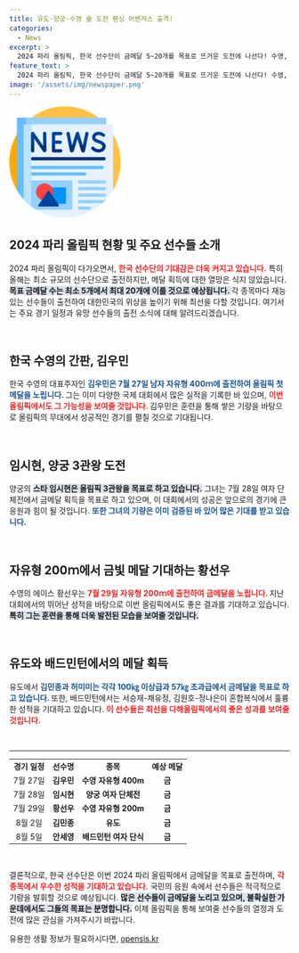 ```yaml
---
title: 유도·양궁·수영 金 도전 펜싱 어벤져스 출격!
categories:
  - News
excerpt: >
  2024 파리 올림픽, 한국 선수단이 금메달 5~20개를 목표로 뜨거운 도전에 나선다! 수영, 양궁, 유도 등 각 종목에서 기대되는 활약이 가득한 가운데, 육상과 배드민턴에서도 금빛 메달을 노린다. 한국의 자존심을 걸고 펼쳐질 경기에 주목하라!
feature_text: >
  2024 파리 올림픽, 한국 선수단이 금메달 5~20개를 목표로 뜨거운 도전에 나선다! 수영, 양궁, 유도 등 각 종목에서 기대되는 활약이 가득한 가운데, 육상과 배드민턴에서도 금빛 메달을 노린다. 한국의 자존심을 걸고 펼쳐질 경기에 주목하라!
image: '/assets/img/newspaper.png'
---
```


<p><img src="/assets/img/newspaper.png" alt="kimp 속보" /></p>

<h2 data-ke-size="size26">2024 파리 올림픽 현황 및 주요 선수들 소개</h2>

<p data-ke-size="size16">2024 파리 올림픽이 다가오면서, <b><span style="color: #ee2323;"> 한국 선수단의 기대감은 더욱 커지고 있습니다.</span></b> 특히 올해는 최소 규모의 선수단으로 출전하지만, 메달 획득에 대한 열망은 식지 않았습니다. <b><span style="background-color: #21538527;">목표 금메달 수는 최소 5개에서 최대 20개에 이를 것으로 예상됩니다.  </span></b> 각 종목마다 재능 있는 선수들이 출전하여 대한민국의 위상을 높이기 위해 최선을 다할 것입니다. 여기서는 주요 경기 일정과 유망 선수들의 출전 소식에 대해 알려드리겠습니다.</p>

<p data-ke-size="size16">&nbsp;</p>

<h2 data-ke-size="size26">한국 수영의 간판, 김우민</h2>

<p data-ke-size="size16">한국 수영의 대표주자인 <b><span style="color: #1a5490;">김우민은 7월 27일 남자 자유형 400ｍ에 출전하여 올림픽 첫 메달을 노립니다. </span></b> 그는 이미 다양한 국제 대회에서 많은 실적을 기록한 바 있으며, <b><span style="color: #ee2323;">이번 올림픽에서도 그 가능성을 보여줄 것입니다. </span></b> 김우민은 훈련을 통해 쌓은 기량을 바탕으로 올림픽의 무대에서 성공적인 경기를 펼칠 것으로 기대됩니다.</p>

<p data-ke-size="size16">&nbsp;</p>

<h2 data-ke-size="size26">임시현, 양궁 3관왕 도전</h2>

<p data-ke-size="size16">양궁의 <b><span style="background-color: #21538527;">스타 임시현은 올림픽 3관왕을 목표로 하고 있습니다.</span></b> 그녀는 7월 28일 여자 단체전에서 금메달 획득을 목표로 하고 있으며, 이 대회에서의 성공은 앞으로의 경기에 큰 응원과 힘이 될 것입니다. <b><span style="color: #1a5490;">또한 그녀의 기량은 이미 검증된 바 있어 많은 기대를 받고 있습니다.</span></b></p>

<p data-ke-size="size16">&nbsp;</p>

<h2 data-ke-size="size26">자유형 200ｍ에서 금빛 메달 기대하는 황선우</h2>

<p data-ke-size="size16">수영의 에이스 황선우는 <b><span style="color: #ee2323;">7월 29일 자유형 200ｍ에 출전하여 금메달을 노립니다. </span></b> 지난 대회에서의 뛰어난 성적을 바탕으로 이번 올림픽에서도 좋은 결과를 기대하고 있습니다. <b><span style="background-color: #21538527;">특히 그는 훈련을 통해 더욱 발전된 모습을 보여줄 것입니다.</span></b></p>

<p data-ke-size="size16">&nbsp;</p>

<h2 data-ke-size="size26">유도와 배드민턴에서의 메달 획득</h2>

<p data-ke-size="size16">유도에서 <b><span style="color: #1a5490;">김민종과 허미미는 각각 100㎏ 이상급과 57㎏ 초과급에서 금메달을 목표로 하고 있습니다. </span></b> 또한, 배드민턴에서는 서승재-채유정, 김원호-정나은이 혼합복식에서 훌륭한 성적을 기대하고 있습니다. <b><span style="color: #ee2323;">이 선수들은 최선을 다해올림픽에서의 좋은 성과를 보여줄 것입니다.</span></b></p>

<p data-ke-size="size16">&nbsp;</p>

<hr>

<table style="width: 100%; border-collapse: collapse;">
    <tr>
        <td style="text-align: center; height: 17px;"><b>경기 일정</b></td>
        <td style="text-align: center; height: 17px;"><b>선수명</b></td>
        <td style="text-align: center; height: 17px;"><b>종목</b></td>
        <td style="text-align: center; height: 17px;"><b>예상 메달</b></td>
    </tr>
    <tr>
        <td style="text-align: center; height: 17px;">7월 27일</td>
        <td style="text-align: center; height: 17px;"><b>김우민</b></td>
        <td style="text-align: center; height: 17px;"><b>수영 자유형 400m</b></td>
        <td style="text-align: center; height: 17px;"><b>금</b></td>
    </tr>
    <tr>
        <td style="text-align: center; height: 17px;">7월 28일</td>
        <td style="text-align: center; height: 17px;"><b>임시현</b></td>
        <td style="text-align: center; height: 17px;"><b>양궁 여자 단체전</b></td>
        <td style="text-align: center; height: 17px;"><b>금</b></td>
    </tr>
    <tr>
        <td style="text-align: center; height: 17px;">7월 29일</td>
        <td style="text-align: center; height: 17px;"><b>황선우</b></td>
        <td style="text-align: center; height: 17px;"><b>수영 자유형 200m</b></td>
        <td style="text-align: center; height: 17px;"><b>금</b></td>
    </tr>
    <tr>
        <td style="text-align: center; height: 17px;">8월 2일</td>
        <td style="text-align: center; height: 17px;"><b>김민종</b></td>
        <td style="text-align: center; height: 17px;"><b>유도</b></td>
        <td style="text-align: center; height: 17px;"><b>금</b></td>
    </tr>
    <tr>
        <td style="text-align: center; height: 17px;">8월 5일</td>
        <td style="text-align: center; height: 17px;"><b>안세영</b></td>
        <td style="text-align: center; height: 17px;"><b>배드민턴 여자 단식</b></td>
        <td style="text-align: center; height: 17px;"><b>금</b></td>
    </tr>
</table>

<p data-ke-size="size16">&nbsp;</p>

<p data-ke-size="size16">결론적으로, 한국 선수단은 이번 2024 파리 올림픽에서 금메달을 목표로 출전하며, <b><span style="color: #ee2323;">각 종목에서 우수한 성적을 기대하고 있습니다.</span></b> 국민의 응원 속에서 선수들은 적극적으로 기량을 발휘할 것으로 예상됩니다. <b><span style="background-color: #21538527;">많은 선수들이 금메달을 노리고 있으며, 불확실한 가운데에서도 그들의 목표는 분명합니다.</span></b> 이제 올림픽을 통해 보여줄 선수들의 열정과 도전에 많은 관심을 가져주시기 바랍니다.</p>
유용한 생활 정보가 필요하시다면, <a href="https://opensis.kr" rel="dofollow">opensis.kr</a>


